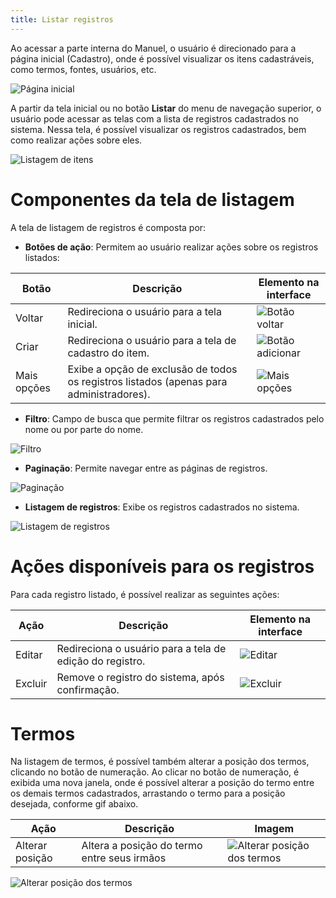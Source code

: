 ```yaml
---
title: Listar registros
---
```


Ao acessar a parte interna do Manuel, o usuário é direcionado para a página inicial (Cadastro), onde é possível visualizar os itens cadastráveis, como termos, fontes, usuários, etc.

![Página inicial](guide/admin/cadastros.png)

A partir da tela inicial ou no botão **Listar** do menu de navegação superior, o usuário pode acessar as telas com a lista de registros cadastrados no sistema. Nessa tela, é possível visualizar os registros cadastrados, bem como realizar ações sobre eles.

![Listagem de itens](guide/admin/listar.png)

# Componentes da tela de listagem

A tela de listagem de registros é composta por:

- **Botões de ação**: Permitem ao usuário realizar ações sobre os registros listados:

| Botão        | Descrição                                                                                   |  Elemento na interface                                    |
| ------------------ | ------------------------------------------------------------------------------------------- | ------------------------------------------------------ |
| Voltar             | Redireciona o usuário para a tela inicial.                                                  | ![Botão voltar](guide/admin/botao-voltar.png)                |
| Criar              | Redireciona o usuário para a tela de cadastro do item.                                      | ![Botão adicionar](guide/admin/botao-criar.png)          |
| Mais opções        | Exibe a opção de exclusão de todos os registros listados (apenas para administradores).     | ![Mais opções](guide/admin/botao-mais-opcoes.png)            |


- **Filtro**: Campo de busca que permite filtrar os registros cadastrados pelo nome ou por parte do nome.

![Filtro](guide/admin/filtro.png)


- **Paginação**: Permite navegar entre as páginas de registros.

![Paginação](guide/admin/paginacao.png)


- **Listagem de registros**: Exibe os registros cadastrados no sistema.

![Listagem de registros](guide/admin/listagem.png)



# Ações disponíveis para os registros

Para cada registro listado, é possível realizar as seguintes ações:

| Ação    | Descrição                                                | Elemento na interface                      |
| ------- | -------------------------------------------------------- | ----------------------------------- |
| Editar  | Redireciona o usuário para a tela de edição do registro. | ![Editar](guide/admin/botao-editar.png)   |
| Excluir | Remove o registro do sistema, após confirmação.          | ![Excluir](guide/admin/botao-excluir.png) |

# Termos

Na listagem de termos, é possível também alterar a posição dos termos, clicando no botão de numeração. Ao clicar no botão de numeração, é exibida uma nova janela, onde é possível alterar a posição do termo entre os demais termos cadastrados, arrastando o termo para a posição desejada, conforme gif abaixo.

| Ação    | Descrição                                                | Imagem                              |
| ------- | -------------------------------------------------------- | ----------------------------------- |
| Alterar posição  | Altera a posição do termo entre seus irmãos | ![Alterar posição dos termos](guide/admin/botao-alterar-posicao.png)   |


![Alterar posição dos termos](guide/admin/modal-alterar-posicao.png)
